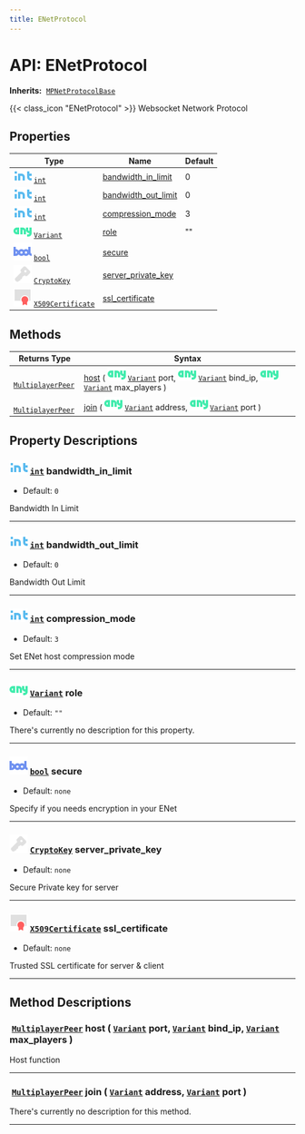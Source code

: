 ```yaml
---
title: ENetProtocol
---
```

    
# API: ENetProtocol

**Inherits:** <img src="/icons/MPNetProtocolBase.svg" class="class-icon" alt=""> [`MPNetProtocolBase`](/docs/api/MPNetProtocolBase)

{{< class_icon "ENetProtocol" >}} Websocket Network Protocol



## Properties

| Type | Name | Default |
|---|---|---|
|<img src="https://raw.githubusercontent.com/godotengine/godot/master/editor/icons/int.svg" class="class-icon" alt=""> [`int`](https://docs.godotengine.org/en/stable/classes/class_int.html)|[bandwidth_in_limit](/docs/api/ENetProtocol#bandwidth_in_limit)|0|
|<img src="https://raw.githubusercontent.com/godotengine/godot/master/editor/icons/int.svg" class="class-icon" alt=""> [`int`](https://docs.godotengine.org/en/stable/classes/class_int.html)|[bandwidth_out_limit](/docs/api/ENetProtocol#bandwidth_out_limit)|0|
|<img src="https://raw.githubusercontent.com/godotengine/godot/master/editor/icons/int.svg" class="class-icon" alt=""> [`int`](https://docs.godotengine.org/en/stable/classes/class_int.html)|[compression_mode](/docs/api/ENetProtocol#compression_mode)|3|
|<img src="https://raw.githubusercontent.com/godotengine/godot/master/editor/icons/Variant.svg" class="class-icon" alt=""> [`Variant`](https://docs.godotengine.org/en/stable/classes/class_variant.html)|[role](/docs/api/ENetProtocol#role)|""|
|<img src="https://raw.githubusercontent.com/godotengine/godot/master/editor/icons/bool.svg" class="class-icon" alt=""> [`bool`](https://docs.godotengine.org/en/stable/classes/class_bool.html)|[secure](/docs/api/ENetProtocol#secure)||
|<img src="https://raw.githubusercontent.com/godotengine/godot/master/editor/icons/CryptoKey.svg" class="class-icon" alt=""> [`CryptoKey`](https://docs.godotengine.org/en/stable/classes/class_cryptokey.html)|[server_private_key](/docs/api/ENetProtocol#server_private_key)||
|<img src="https://raw.githubusercontent.com/godotengine/godot/master/editor/icons/X509Certificate.svg" class="class-icon" alt=""> [`X509Certificate`](https://docs.godotengine.org/en/stable/classes/class_x509certificate.html)|[ssl_certificate](/docs/api/ENetProtocol#ssl_certificate)||


## Methods

| Returns Type | Syntax |
|---|---|
|<img src="https://raw.githubusercontent.com/godotengine/godot/master/editor/icons/MultiplayerPeer.svg" class="class-icon" alt=""> [`MultiplayerPeer`](https://docs.godotengine.org/en/stable/classes/class_multiplayerpeer.html)|[host](/docs/api/ENetProtocol#host) ( <img src="https://raw.githubusercontent.com/godotengine/godot/master/editor/icons/Variant.svg" class="class-icon" alt=""> <a href="https://docs.godotengine.org/en/stable/classes/class_variant.html"><code>Variant</code></a> port, <img src="https://raw.githubusercontent.com/godotengine/godot/master/editor/icons/Variant.svg" class="class-icon" alt=""> <a href="https://docs.godotengine.org/en/stable/classes/class_variant.html"><code>Variant</code></a> bind_ip, <img src="https://raw.githubusercontent.com/godotengine/godot/master/editor/icons/Variant.svg" class="class-icon" alt=""> <a href="https://docs.godotengine.org/en/stable/classes/class_variant.html"><code>Variant</code></a> max_players )|
|<img src="https://raw.githubusercontent.com/godotengine/godot/master/editor/icons/MultiplayerPeer.svg" class="class-icon" alt=""> [`MultiplayerPeer`](https://docs.godotengine.org/en/stable/classes/class_multiplayerpeer.html)|[join](/docs/api/ENetProtocol#join) ( <img src="https://raw.githubusercontent.com/godotengine/godot/master/editor/icons/Variant.svg" class="class-icon" alt=""> <a href="https://docs.godotengine.org/en/stable/classes/class_variant.html"><code>Variant</code></a> address, <img src="https://raw.githubusercontent.com/godotengine/godot/master/editor/icons/Variant.svg" class="class-icon" alt=""> <a href="https://docs.godotengine.org/en/stable/classes/class_variant.html"><code>Variant</code></a> port )|






## Property Descriptions

<h3 class="property-title" id="bandwidth_in_limit"> <img src="https://raw.githubusercontent.com/godotengine/godot/master/editor/icons/int.svg" class="class-icon" alt=""> <a href="https://docs.godotengine.org/en/stable/classes/class_int.html"><code>int</code></a> bandwidth_in_limit </h3>

- Default: `0`



Bandwidth In Limit

---
<h3 class="property-title" id="bandwidth_out_limit"> <img src="https://raw.githubusercontent.com/godotengine/godot/master/editor/icons/int.svg" class="class-icon" alt=""> <a href="https://docs.godotengine.org/en/stable/classes/class_int.html"><code>int</code></a> bandwidth_out_limit </h3>

- Default: `0`



Bandwidth Out Limit

---
<h3 class="property-title" id="compression_mode"> <img src="https://raw.githubusercontent.com/godotengine/godot/master/editor/icons/int.svg" class="class-icon" alt=""> <a href="https://docs.godotengine.org/en/stable/classes/class_int.html"><code>int</code></a> compression_mode </h3>

- Default: `3`



Set ENet host compression mode

---
<h3 class="property-title" id="role"> <img src="https://raw.githubusercontent.com/godotengine/godot/master/editor/icons/Variant.svg" class="class-icon" alt=""> <a href="https://docs.godotengine.org/en/stable/classes/class_variant.html"><code>Variant</code></a> role </h3>

- Default: `""`



There's currently no description for this property.

---
<h3 class="property-title" id="secure"> <img src="https://raw.githubusercontent.com/godotengine/godot/master/editor/icons/bool.svg" class="class-icon" alt=""> <a href="https://docs.godotengine.org/en/stable/classes/class_bool.html"><code>bool</code></a> secure </h3>

- Default: `none`



Specify if you needs encryption in your ENet

---
<h3 class="property-title" id="server_private_key"> <img src="https://raw.githubusercontent.com/godotengine/godot/master/editor/icons/CryptoKey.svg" class="class-icon" alt=""> <a href="https://docs.godotengine.org/en/stable/classes/class_cryptokey.html"><code>CryptoKey</code></a> server_private_key </h3>

- Default: `none`



Secure Private key for server

---
<h3 class="property-title" id="ssl_certificate"> <img src="https://raw.githubusercontent.com/godotengine/godot/master/editor/icons/X509Certificate.svg" class="class-icon" alt=""> <a href="https://docs.godotengine.org/en/stable/classes/class_x509certificate.html"><code>X509Certificate</code></a> ssl_certificate </h3>

- Default: `none`



Trusted SSL certificate for server & client

---


## Method Descriptions

<h3 class="property-title" id="host"> <img src="https://raw.githubusercontent.com/godotengine/godot/master/editor/icons/MultiplayerPeer.svg" class="class-icon" alt=""> <a href="https://docs.godotengine.org/en/stable/classes/class_multiplayerpeer.html"><code>MultiplayerPeer</code></a> host ( <a href="https://docs.godotengine.org/en/stable/classes/class_variant.html"><code>Variant</code></a> <span class="method-arg">port</span>, <a href="https://docs.godotengine.org/en/stable/classes/class_variant.html"><code>Variant</code></a> <span class="method-arg">bind_ip</span>, <a href="https://docs.godotengine.org/en/stable/classes/class_variant.html"><code>Variant</code></a> <span class="method-arg">max_players</span> ) </h3>



Host function

---
<h3 class="property-title" id="join"> <img src="https://raw.githubusercontent.com/godotengine/godot/master/editor/icons/MultiplayerPeer.svg" class="class-icon" alt=""> <a href="https://docs.godotengine.org/en/stable/classes/class_multiplayerpeer.html"><code>MultiplayerPeer</code></a> join ( <a href="https://docs.godotengine.org/en/stable/classes/class_variant.html"><code>Variant</code></a> <span class="method-arg">address</span>, <a href="https://docs.godotengine.org/en/stable/classes/class_variant.html"><code>Variant</code></a> <span class="method-arg">port</span> ) </h3>



There's currently no description for this method.

---




